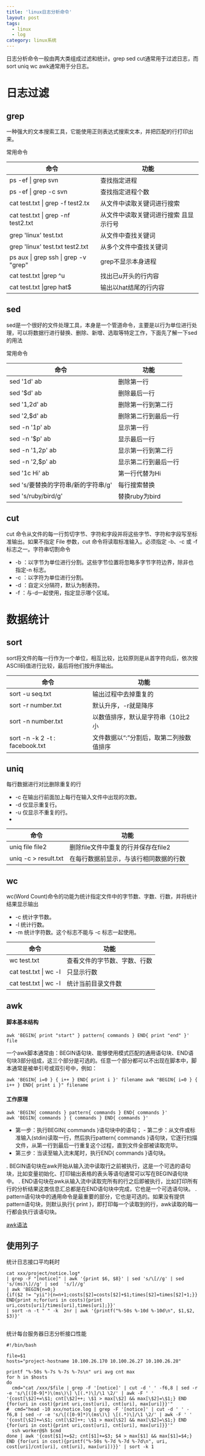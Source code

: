 ```yaml
---
title: 'linux日志分析命令'
layout: post
tags:
  - linux
  - log
category: linux系统
---
```

日志分析命令一般由两大类组成过滤和统计。grep sed cut通常用于过滤日志，而sort uniq wc awk通常用于分日志。

<!--more-->

# 日志过滤
## grep
一种强大的文本搜索工具，它能使用正则表达式搜索文本，并把匹配的行打印出来。

常用命令

 命令 | 功能
---|---
ps -ef \| grep svn | 查找指定进程
ps -ef \| grep -c svn | 查找指定进程个数
cat test.txt \| grep -f test2.tx| 从文件中读取关键词进行搜索
cat test.txt \| grep -nf test2.txt | 从文件中读取关键词进行搜索 且显示行号
grep 'linux' test.txt | 从文件中查找关键词
grep 'linux' test.txt test2.txt | 从多个文件中查找关键词
ps aux \| grep ssh \| grep -v "grep" | grep不显示本身进程
cat test.txt \|grep ^u | 找出已u开头的行内容
cat test.txt \|grep hat$ | 输出以hat结尾的行内容
## sed
sed是一个很好的文件处理工具，本身是一个管道命令，主要是以行为单位进行处理，可以将数据行进行替换、删除、新增、选取等特定工作，下面先了解一下sed的用法
         
        
常用命令

命令  | 功能
---|---
sed '1d' ab              |删除第一行 
sed '$d' ab               |删除最后一行
sed '1,2d' ab            |删除第一行到第二行
sed '2,$d' ab            |删除第二行到最后一行
sed -n '1p' ab           |显示第一行 
      sed -n '$p' ab            |显示最后一行
     sed -n '1,2p' ab         |显示第一行到第二行
     sed -n '2,$p' ab         |显示第二行到最后一行
     sed '1c Hi' ab                |第一行代替为Hi
     sed 's/要替换的字符串/新的字符串/g' | 每行搜索替换
     sed 's/ruby/bird/g'    |替换ruby为bird

## cut
cut 命令从文件的每一行剪切字节、字符和字段并将这些字节、字符和字段写至标准输出。如果不指定 File 参数，cut 命令将读取标准输入。必须指定 -b、-c 或 -f标志之一。字符串切割命令
- -b ：以字节为单位进行分割。这些字节位置将忽略多字节字符边界，除非也指定-n 标志。
- -c ：以字符为单位进行分割。
- -d ：自定义分隔符，默认为制表符。
- -f ：与-d一起使用，指定显示哪个区域。
# 数据统计
## sort
sort将文件的每一行作为一个单位，相互比较，比较原则是从首字符向后，依次按ASCII码值进行比较，最后将他们按升序输出。

命令 | 功能
---|---
sort -u seq.txt| 输出过程中去掉重复的
 sort -r number.txt | 默认升序，-r就是降序
 sort -n number.txt| 以数值排序，默认是字符串（10比2小
  sort -n -k 2 -t : facebook.txt | 文件数据以“:”分割后，取第二列按数值排序
## uniq
每行数据进行对比删除重复的行
- -c 在输出行前面加上每行在输入文件中出现的次数。
- -d 仅显示重复行。
- -u 仅显示不重复的行。
- 
命令 | 功能
---|---
uniq file file2 | 删除file文件中重复的行并保存在file2
uniq -c > result.txt | 在每行数据前显示，与该行相同数据的行数

## wc
wc(Word Count)命令的功能为统计指定文件中的字节数、字数、行数，并将统计结果显示输出
- -c 统计字节数。
- -l 统计行数。
- -m 统计字符数。这个标志不能与 -c 标志一起使用。


命令 | 功能
---|---
wc test.txt | 查看文件的字节数、字数、行数
cat test.txt \| wc -l | 只显示行数
cat test.txt \| wc -l | 统计当前目录文件数

## awk
#### 脚本基本结构 

```
awk 'BEGIN{ print "start" } pattern{ commands } END{ print "end" }' file
```
 一个awk脚本通常由：BEGIN语句块、能够使用模式匹配的通用语句块、END语句块3部分组成，这三个部分是可选的。任意一个部分都可以不出现在脚本中，脚本通常是被单引号或双引号中，例如：
 
```
awk 'BEGIN{ i=0 } { i++ } END{ print i }' filename awk "BEGIN{ i=0 } { i++ } END{ print i }" filename
```
#### 工作原理

```
awk 'BEGIN{ commands } pattern{ commands } END{ commands }'
awk 'BEGIN{ commands } { commands } END{ commands }'
```


- 第一步：执行BEGIN{ commands }语句块中的语句； - 第二步：从文件或标准输入(stdin)读取一行，然后执行pattern{ commands }语句块，它逐行扫描文件，从第一行到最后一行重复这个过程，直到文件全部被读取完毕。 
- 第三步：当读至输入流末尾时，执行END{ commands }语句块。
 
. BEGIN语句块在awk开始从输入流中读取行之前被执行，这是一个可选的语句块，比如变量初始化、打印输出表格的表头等语句通常可以写在BEGIN语句块中。
. END语句块在awk从输入流中读取完所有的行之后即被执行，比如打印所有行的分析结果这类信息汇总都是在END语句块中完成，它也是一个可选语句块。 
. pattern语句块中的通用命令是最重要的部分，它也是可选的。如果没有提供pattern语句块，则默认执行{ print }，即打印每一个读取到的行，awk读取的每一行都会执行该语句块。

[awk语法](http://man.linuxde.net/awk)
## 使用列子
统计日志接口平均耗时

```
cat xxx/project/notice.log* 
| grep -F "[notice]" | awk '{print $6, $8}' | sed 's/\[//g' | sed 's/(ms)\]//g' | sed  's/]//g' 
| awk 'BEGIN{n=0;}
{if($2 != "yii"){n=n+1;costs[$2]=costs[$2]+$1;times[$2]=times[$2]+1;}}
END{print n;for(uri in costs){print uri,costs[uri]/times[uri],times[uri];}}' 
| sort -n -t " " -k  2nr | awk '{printf("%-50s %-10d %-10d\n", $1,$2, $3)}'


```
统计每台服务器日志分析接口性能

```
#!/bin/bash

file=$1
hosts="project-hostname 10.100.26.170 10.100.26.27 10.100.26.28"

printf "%-50s %-7s %-7s %-7s\n" uri avg cnt max
for h in $hosts
do
  cmd="cat /xxx/$file | grep -F '[notice]' | cut -d ' ' -f6,8 | sed -r -e 's/\[([0-9]*)\(ms\)\] \[(.*)\]/\1 \2/' | awk -F ' ' '{cost[\$2]+=\$1; cnt[\$2]++; \$1 > max[\$2] && max[\$2]=\$1;} END {for(uri in cost){print uri,cost[uri], cnt[uri], max[uri]}}'"
#  cmd="head -10 xxx/notice.log | grep -F '[notice]' | cut -d ' ' -f6,8 | sed -r -e 's/\[([0-9]*)\(ms\)\] \[(.*)\]/\1 \2/' | awk -F ' ' '{cost[\$2]+=\$1; cnt[\$2]++; \$1 > max[\$2] && max[\$2]=\$1;} END {for(uri in cost){print uri,cost[uri], cnt[uri], max[uri]}}'"
  ssh worker@$h $cmd
done | awk '{cost[$1]+=$2; cnt[$1]+=$3; $4 > max[$1] && max[$1]=$4;} END {for(uri in cost){printf("%-50s %-7d %-7d %-7d\n", uri, cost[uri]/cnt[uri], cnt[uri], max[uri])}}' | sort -k 1
```




